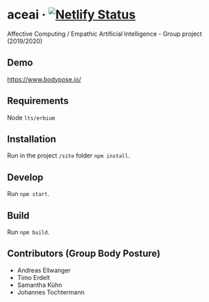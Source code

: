 # aceai &middot; [![Netlify Status](https://api.netlify.com/api/v1/badges/1ff8f8d8-a703-4a1b-b136-1c46467ddcbb/deploy-status)](https://app.netlify.com/sites/aceai/deploys)

Affective Computing / Empathic Artificial Intelligence - Group project (2019/2020)

## Demo

https://www.bodypose.io/

## Requirements

Node `lts/erbium`

## Installation
Run in the project `/site` folder `npm install`.

## Develop
Run `npm start`.

## Build
Run `npm build`.

## Contributors (Group Body Posture)

- Andreas Ellwanger
- Timo Erdelt
- Samantha Kühn
- Johannes Tochtermann

